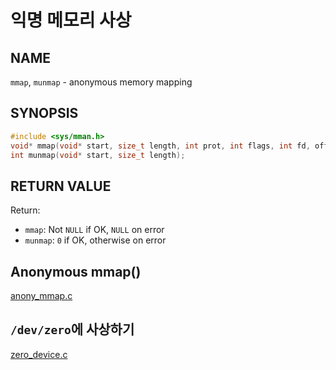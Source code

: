 # 익명 메모리 사상
## NAME
`mmap`, `munmap` - anonymous memory mapping
## SYNOPSIS
```c
#include <sys/mman.h>
void* mmap(void* start, size_t length, int prot, int flags, int fd, off_t offset);
int munmap(void* start, size_t length);
```
## RETURN VALUE
Return:
* `mmap`: Not `NULL` if OK, `NULL` on error
* `munmap`: `0` if OK, otherwise on error
## Anonymous mmap()
[anony_mmap.c](./anony_mmap.c)
## `/dev/zero`에 사상하기
[zero_device.c](./zero_device.c)

